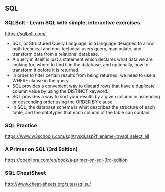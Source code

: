 ## SQL

### SQLBolt - Learn SQL with simple, interactive exercises.
https://sqlbolt.com/

* SQL, or Structured Query Language, is a language designed to allow both technical and non-technical users query, manipulate, and transform data from a relational database.  
* A query in itself is just a statement which declares what data we are looking for, where to find it in the database, and optionally, how to transform it before it is returned.  
* In order to filter certain results from being returned, we need to use a WHERE clause in the query.  
* SQL provides a convenient way to discard rows that have a duplicate column value by using the DISTINCT keyword.  
* SQL provides a way to sort your results by a given column in ascending or descending order using the ORDER BY clause.  
* In SQL, the database schema is what describes the structure of each table, and the datatypes that each column of the table can contain.  


### SQL Practice
https://www.w3schools.com/sql/trysql.asp?filename=trysql_select_all

### A Primer on SQL (3rd Edition)
https://openlibra.com/en/book/a-primer-on-sql-3rd-edition

### SQL CheatSheet
http://www.cheat-sheets.org/sites/sql.su/